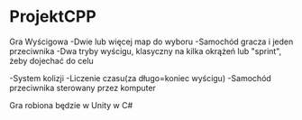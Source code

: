 # ProjektCPP

Gra Wyścigowa 
  -Dwie lub więcej map do wyboru
  -Samochód gracza i jeden przeciwnika
  -Dwa tryby wyścigu, klasyczny na kilka okrążeń lub "sprint", żeby dojechać do celu
  
  -System kolizji
  -Liczenie czasu(za długo=koniec wyścigu)
  -Samochód przeciwnika sterowany przez komputer
  
  Gra robiona będzie w Unity w C#
